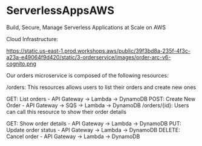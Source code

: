 # ServerlessAppsAWS
Build, Secure, Manage Serverless Applications at Scale on AWS

Cloud Infrastructure: 

<img>https://static.us-east-1.prod.workshops.aws/public/39f3bd8a-235f-4f3c-a23a-e49064f9d420/static/3-orderservice/images/order-arc-v6-cognito.png</img>

Our orders microservice is composed of the following resources:

/orders: This resources allows users to list their orders and create new ones

GET: List orders - API Gateway -> Lambda -> DynamoDB
POST: Create New Order - API Gateway -> SQS -> Lambda -> DynamoDB
/orders/{id}: Users can call this resource to show their order details

GET: Show order details - API Gateway -> Lambda -> DynamoDB
PUT: Update order status - API Gateway -> Lambda -> DynamoDB
DELETE: Cancel order - API Gateway -> Lambda -> DynamoDB
